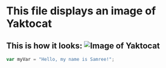 # This file displays an image of Yaktocat 
## This is how it looks: ![Image of Yaktocat](https://octodex.github.com/images/yaktocat.png)
``` javascript
var myVar = "Hello, my name is Samree!";
```
